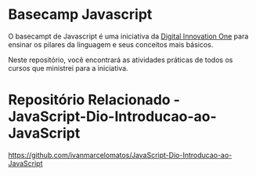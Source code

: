 # Basecamp Javascript

O basecampt de Javascript é uma iniciativa da [Digital Innovation One](https://digitalinnovation.one/) para ensinar os pilares da linguagem e seus conceitos mais básicos.

Neste repositório, você encontrará as atividades práticas de todos os cursos que ministrei para a iniciativa.


# Repositório Relacionado - JavaScript-Dio-Introducao-ao-JavaScript
https://github.com/ivanmarcelomatos/JavaScript-Dio-Introducao-ao-JavaScript
